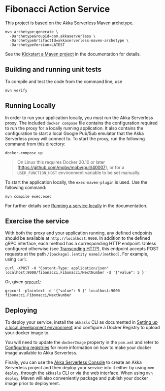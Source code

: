# Fibonacci Action Service

This project is based on the Akka Serverless Maven archetype.

```shell
mvn archetype:generate \
  -DarchetypeGroupId=com.akkaserverless \
  -DarchetypeArtifactId=akkaserverless-maven-archetype \
  -DarchetypeVersion=LATEST
```

See the [Kickstart a Maven project](https://developer.lightbend.com/docs/akka-serverless/java/kickstart.html) in the documentation for details.

## Building and running unit tests

To compile and test the code from the command line, use

```shell
mvn verify
```

## Running Locally

In order to run your application locally, you must run the Akka Serverless proxy. The included `docker compose` file contains the configuration required to run the proxy for a locally running application.
It also contains the configuration to start a local Google Pub/Sub emulator that the Akka Serverless proxy will connect to.
To start the proxy, run the following command from this directory:

```
docker-compose up
```

> On Linux this requires Docker 20.10 or later (https://github.com/moby/moby/pull/40007),
> or for a `USER_FUNCTION_HOST` environment variable to be set manually.

To start the application locally, the `exec-maven-plugin` is used. Use the following command:

```
mvn compile exec:exec
```

For further details see [Running a service locally](https://developer.lightbend.com/docs/akka-serverless/developing/running-service-locally.html) in the documentation.

## Exercise the service

With both the proxy and your application running, any defined endpoints should be available at `http://localhost:9000`. In addition to the defined gRPC interface, each method has a corresponding HTTP endpoint. Unless configured otherwise (see [Transcoding HTTP](https://docs.lbcs.dev/js-services/proto.html#_transcoding_http)), this endpoint accepts POST requests at the path `/[package].[entity name]/[method]`. For example, using `curl`:

```shell
curl -XPOST -H "Content-Type: application/json" localhost:9000/fibonacci.Fibonacci/NextNumber -d '{"value": 5 }'
```

Or, given [`grpcurl`](https://github.com/fullstorydev/grpcurl):

```shell
grpcurl -plaintext -d '{"value": 5 }' localhost:9000 fibonacci.Fibonacci/NextNumber
```

## Deploying

To deploy your service, install the `akkasls` CLI as documented in
[Setting up a local development environment](https://developer.lightbend.com/docs/akka-serverless/setting-up/)
and configure a Docker Registry to upload your docker image to.

You will need to update the `dockerImage` property in the `pom.xml` and refer to
[Configuring registries](https://developer.lightbend.com/docs/akka-serverless/projects/container-registries.html)
for more information on how to make your docker image available to Akka Serverless.

Finally, you can use the [Akka Serverless Console](https://console.akkaserverless.com)
to create an Akka Serverless project and then deploy your service into it either by using `mvn deploy`,
through the `akkasls` CLI or via the web interface. When using `mvn deploy`, Maven will also
conveniently package and publish your docker image prior to deployment.
